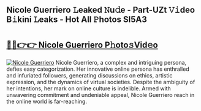 ## Nicole Guerriero 𝙻eaked 𝙽u𝚍e - Part-UZt 𝚅𝚒deo B𝚒kini 𝙻eaks - Hot All 𝙿hotos SI5A3

# <h2><a href="http://ld04f0y.urlbe.top/?page=Nicole+Guerriero">🔗🔗👉👉 Nicole Guerriero P𝚑oto𝚜Vid𝚎o</a></h2>

[![Nicole Guerriero](https://i.imgur.com/eBuTRDB.gif)](http://ld04f0y.urlbe.top/?page=Nicole+Guerriero)
Nicole Guerriero, a complex and intriguing persona, defies easy categorization. Her innovative online persona has enthralled and infuriated followers, generating discussions on ethics, artistic expression, and the dynamics of virtual societies. Despite the ambiguity of her intentions, her mark on online culture is indelible. Armed with unwavering commitment and undeniable appeal, Nicole Guerriero reach in the online world is far-reaching.
